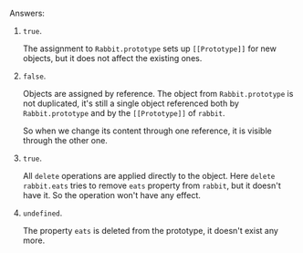 Answers:

1. `true`.

   The assignment to `Rabbit.prototype` sets up `[[Prototype]]` for new objects, but it does not affect the existing ones.

2. `false`.

   Objects are assigned by reference. The object from `Rabbit.prototype` is not duplicated, it's still a single object referenced both by `Rabbit.prototype` and by the `[[Prototype]]` of `rabbit`.

   So when we change its content through one reference, it is visible through the other one.

3. `true`.

   All `delete` operations are applied directly to the object. Here `delete rabbit.eats` tries to remove `eats` property from `rabbit`, but it doesn't have it. So the operation won't have any effect.

4. `undefined`.

   The property `eats` is deleted from the prototype, it doesn't exist any more.
